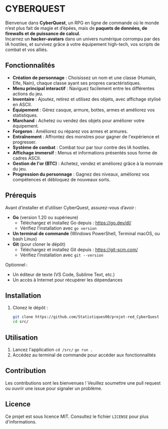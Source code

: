 # CYBERQUEST

Bienvenue dans **CyberQuest**, un RPG en ligne de commande où le monde n’est plus fait de magie et d’épées, mais de **paquets de données, de firewalls et de puissance de calcul**.  
Incarnez un **hacker-avatars** dans un univers numérique corrompu par des IA hostiles, et survivez grâce à votre équipement high-tech, vos scripts de combat et vos alliés.

## Fonctionnalités

- **Création de personnage** : Choisissez un nom et une classe (Humain, Elfe, Nain), chaque classe ayant ses propres caractéristiques.
- **Menu principal interactif** : Naviguez facilement entre les différentes actions du jeu.
- **Inventaire** : Ajoutez, retirez et utilisez des objets, avec affichage stylisé en ASCII.
- **Équipement** : Gérez casque, armure, bottes, armes et améliorez vos statistiques.
- **Marchand** : Achetez ou vendez des objets pour améliorer votre équipement.
- **Forgeron** : Améliorez ou réparez vos armes et armures.
- **Entraînement** : Affrontez des monstres pour gagner de l'expérience et progresser.
- **Système de combat** : Combat tour par tour contre des IA hostiles.
- **Affichage immersif** : Menus et informations présentés sous forme de cadres ASCII.
- **Gestion de l'or (BTC)** : Achetez, vendez et améliorez grâce à la monnaie du jeu.
- **Progression du personnage** : Gagnez des niveaux, améliorez vos compétences et débloquez de nouveaux sorts.

## Prérequis

Avant d’installer et d’utiliser CyberQuest, assurez-vous d’avoir :

- **Go** (version 1.20 ou supérieure)
    - Téléchargez et installez Go depuis : https://go.dev/dl/
    - Vérifiez l’installation avec `go version`
- **Un terminal de commande** (Windows PowerShell, Terminal macOS, ou bash Linux)
- **Git** (pour cloner le dépôt)
    - Téléchargez et installez Git depuis : https://git-scm.com/
    - Vérifiez l’installation avec `git --version`

Optionnel :
- Un éditeur de texte (VS Code, Sublime Text, etc.)
- Un accès à Internet pour récupérer les dépendances

## Installation

1. Clonez le dépôt :
    ```bash
    git clone https://github.com/Statistiques00/projet-red_CyberQuest
    cd src/

## Utilisation

1. Lancez l'application
``cd /src/``
``go run .``
2. Accédez au terminal de commande pour accéder aux fonctionnalités

## Contribution
Les contributions sont les bienvenues ! Veuillez soumettre une pull request ou ouvrir une issue pour signaler un problème.

## Licence

Ce projet est sous licence MIT. Consultez le fichier ``LICENSE`` pour plus d'informations.
